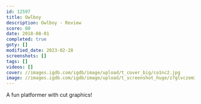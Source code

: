 ```yaml
---
id: 12597
title: Owlboy
description: Owlboy - Review
score: 80
date: 2018-08-01
completed: true
goty: []
modified_date: 2023-02-28
screenshots: []
tags: []
videos: []
cover: //images.igdb.com/igdb/image/upload/t_cover_big/co1nc2.jpg
image: //images.igdb.com/igdb/image/upload/t_screenshot_huge/z7glvczem3osqlmjiqyt.jpg
---
```

A fun platformer with cut graphics!